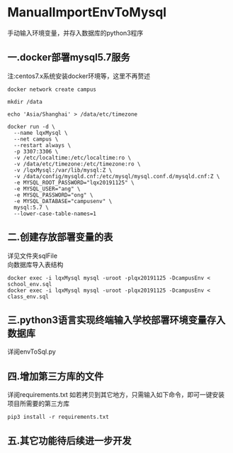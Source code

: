 # ManualImportEnvToMysql
手动输入环境变量，并存入数据库的python3程序

## 一.docker部署mysql5.7服务
注:centos7.x系统安装docker环境等，这里不再赘述     
```
docker network create campus

mkdir /data

echo 'Asia/Shanghai' > /data/etc/timezone

docker run -d \
  --name lqxMysql \
  --net campus \
  --restart always \
  -p 3307:3306 \
  -v /etc/localtime:/etc/localtime:ro \
  -v /data/etc/timezone:/etc/timezone:ro \
  -v /lqxMysql:/var/lib/mysql:Z \
  -v /data/config/mysqld.cnf:/etc/mysql/mysql.conf.d/mysqld.cnf:Z \
  -e MYSQL_ROOT_PASSWORD="lqx20191125" \
  -e MYSQL_USER="ang" \
  -e MYSQL_PASSWORD="ong" \
  -e MYSQL_DATABASE="campusenv" \
  mysql:5.7 \
  --lower-case-table-names=1
```

## 二.创建存放部署变量的表
详见文件夹sqlFile        
向数据库导入表结构       
```
docker exec -i lqxMysql mysql -uroot -plqx20191125 -DcampusEnv < school_env.sql
docker exec -i lqxMysql mysql -uroot -plqx20191125 -DcampusEnv < class_env.sql
```

## 三.python3语言实现终端输入学校部署环境变量存入数据库
详阅envToSql.py           

## 四.增加第三方库的文件
详阅requirements.txt
如若拷贝到其它地方，只需输入如下命令，即可一键安装项目所需要的第三方库
```angular2
pip3 install -r requirements.txt
```

## 五.其它功能待后续进一步开发